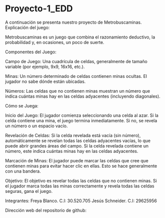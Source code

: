 # Proyecto-1_EDD
A continuación se presenta nuestro proyecto de Metrobuscaminas.
Explicación del juego:

Metrobuscaminas es un juego que combina el razonamiento deductivo, la probabilidad y, en ocasiones, un poco de suerte.

Componentes del Juego:

Campo de Juego: Una cuadrícula de celdas, generalmente de tamaño variable (por ejemplo, 9x9, 16x16, etc.).

Minas: Un número determinado de celdas contienen minas ocultas. El jugador no sabe dónde están ubicadas.

Números: Las celdas que no contienen minas muestran un número que indica cuántas minas hay en las celdas adyacentes (incluyendo diagonales).

Cómo se Juega:

Inicio del Juego: El jugador comienza seleccionando una celda al azar. Si la celda contiene una mina, el juego termina inmediatamente. Si no, se revela un número o un espacio vacío.

Revelación de Celdas: Si la celda revelada está vacía (sin número), automáticamente se revelan todas las celdas adyacentes vacías, lo que puede abrir grandes áreas del campo. Si la celda revelada contiene un número, este indica cuántas minas hay en las celdas adyacentes.

Marcación de Minas: El jugador puede marcar las celdas que cree que contienen minas para evitar hacer clic en ellas. Esto se hace generalmente con una bandera.

Objetivo: El objetivo es revelar todas las celdas que no contienen minas. Si el jugador marca todas las minas correctamente y revela todas las celdas seguras, gana el juego.

Integrantes:
Freya Blanco. C.I: 30.520.705
Jesús Schneider. C.I: 29625956

Dirección web del repositorio de github: 
